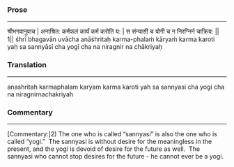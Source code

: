 ### Prose 
 --- 
श्रीभगवानुवाच |
अनाश्रित: कर्मफलं कार्यं कर्म करोति य: |
स संन्यासी च योगी च न निरग्निर्न चाक्रिय: || 1||
śhrī bhagavān uvācha
anāśhritaḥ karma-phalaṁ kāryaṁ karma karoti yaḥ
sa sannyāsī cha yogī cha na niragnir na chākriyaḥ

### Translation 
 --- 
anashritah karmaphalam karyam karma karoti yah sa sannyasi cha yogi cha na niragnirnachakriyah

### Commentary 
 --- 
[Commentary:]2) The one who is called “sannyasi” is also the one who is called “yogi.”  The sannyasi is without desire for the meaningless in the present, and the yogi is devoid of desire for the future as well.  The sannyasi who cannot stop desires for the future - he cannot ever be a yogi.